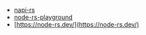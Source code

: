 - [napi-rs](https://github.com/napi-rs/napi-rs)
- [node-rs-playground](https://github.com/napi-rs/node-rs-playground)
- [https://node-rs.dev/](https://node-rs.dev/)
